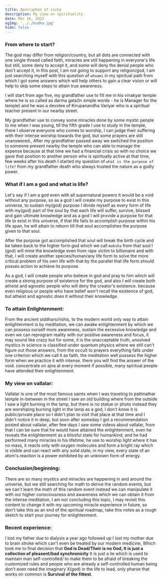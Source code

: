 ```yaml
---
title: Apocryphon of vicky
description: My view on spirituality.
date: Mar 16, 2022
ogImg: '.././budha.jpg'
hide: false
---
```


### From where to start?

The god may differ from religion/country, but all dots are connected with one single thread called faith, miracles are still happening in everyone's life but still, some deny to accept it, and some will deny the denial people who don't accept it, in this post, I am not going to support any religion/god, I am just searching myself with this question of `whoami` in my spiritual path from which I got some answers which will help others to gain a clear vision or will help to skip some steps to attain true awareness.

I will start from age five, my grandfather use to fill me in his vinakyar temple where he is so called as darma gata(In simple words - he is Manager for the temple) and he was a devotee of Kirupanandha Variyar who is a spiritual teacher present in our nearby street.

My grandfather use to convey some miracles done by some mystic people to me when I was young, till the fifth grade I use to study in the temple, there I observe everyone who comes to worship, I can judge their suffering with their intense worship towards the god, but some prayers are still unanswered., After my grandfather passed away we switched the position to someone present nearby the temple who can able to manage the expense because at that time we had a financial crisis so with no choice we gave that position to another person who is spiritually active at that time, few weeks after his death I started my question of `what is the purpose of life?` from my grandfather death who always trusted the nature as a godly power.


### What if I am a god and what is life?

Let's say if I am a god even with all supernatural powers it would be a void without any purpose, so as a god
I will create my purpose to exist in this universe, to sustain my(god) purpose I divide myself as every form of life with my(god) part of the soul by that each life will suffer, survive, blissed and gain ultimate knowledge and as a god I will provide a purpose for that life to exist in this universe, if that life fails to accomplish purpose within his life span, he will attain to reborn till that soul accomplishes the purpose given to that soul.

After the purpose got accomplished that soul will break the birth cycle and be taken back to the higher form god which we call `moksha` from that soul I (god) will mine the knowledge even from rape victim to billionaire and with that, I will create another species/human/any life form to solve the more critical problem of his own life with that by the parallel that life form should posses action to achieve its purpose.

As a god, I will create people who believe in god and pray to him which will create a strong purpose of existence for the god, and also I will create both atheist and agnostic people who will deny the creator's existence. because even religious or people who have belief won't recall the existence of god, but atheist and agnostic does it without their knowledge.

### To attain Enlightenment:

From the ancient siddhars/rishis, to the modern world only way to attain enlightenment is by meditation, we can awake enlightenment by which we can possess ourself more awareness, sustain the excessive knowledge and even we can reprogram reality with our positive awareness and focus, it may sound like crazy but for some, it is the unacceptable truth, unsolved mystics in science is classified under quantum physics where we still can't figure out those answers, from the occult to prayers everything falls under one criterion which we call it as faith, the meditation well possess the higher form when we practice it with intense. there you will find the answer of the void. concentrate on ajna at every moment if possible, many spiritual people have attended their enlightenment.

### My view on vallalar:

Vallalar is one of the most famous saints when I was traveling to pattinathar temple in-between in the street I saw an old building where from the outside I saw a light burning in the lamp, but there is no statue or photo instead they are worshiping burning light in the lamp as a god, I don't know it is public/private place so I didn't plan to visit that place at that time and I didn't notice it in deep, but soon after someday I got a recommendation posted about vallalar, after few days I saw some videos about vallalar, from that I can be sure that he would have attained the enlightenment, even he reveals the enlightenment as a blissful state for humankind, and he had performed many miracles in his lifetime, he use to worship light where it has no mass, it reacts only with oxygen molecules and form a bright ray which is visible and can react with any solid state,
in my view, every state of an atom's reaction is a power exhibited by an unknown form of energy.

### Conclusion/beginning:

There are so many mystics and miracles are happening in and around the universe, but we still searching for math to derive the random events, but we can't learn the math of this random event instead we can manipulate it with our higher consciousness and awareness which we can obtain it from the intense meditation, I am not concluding this topic, I may revisit this content to change it with my upcoming miracle experience in future, so don't take this as an end of the spiritual roadmap, take this notes as a rough sketch to start your journey for enlightenment.

### Recent experience:

I lost my father due to dialysis a year ago followed up I lost my mother due to brain stroke which can't even be treated by our modern medicine, Which took me to final decision that **God is Dead/Their is no God, It is just a collection of pleasent/bad synchronicity** It is just a lie which is used to maintain man self-controlled/ to make them to be afraid of breaking the customized rules and people who are already a self-controlled human being don't even need the imaginary X(god) in the life to lead, only pharse that works on common is **Survival of the fittest**.
